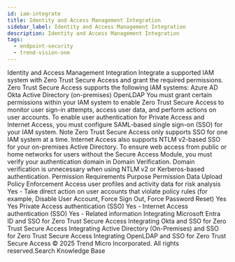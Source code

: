 ```yaml
---
id: iam-integrate
title: Identity and Access Management Integration
sidebar_label: Identity and Access Management Integration
description: Identity and Access Management Integration
tags:
  - endpoint-security
  - trend-vision-one
---
```


 Identity and Access Management Integration Integrate a supported IAM system with Zero Trust Secure Access and grant the required permissions. Zero Trust Secure Access supports the following IAM systems: Azure AD Okta Active Directory (on-premises) OpenLDAP You must grant certain permissions within your IAM system to enable Zero Trust Secure Access to monitor user sign-in attempts, access user data, and perform actions on user accounts. To enable user authentication for Private Access and Internet Access, you must configure SAML-based single sign-on (SSO) for your IAM system. Note Zero Trust Secure Access only supports SSO for one IAM system at a time. Internet Access also supports NTLM v2-based SSO for your on-premises Active Directory. To ensure web access from public or home networks for users without the Secure Access Module, you must verify your authentication domain in Domain Verification. Domain verification is unnecessary when using NTLM v2 or Kerberos-based authentication. Permission Requirements Purpose Permission Data Upload Policy Enforcement Access user profiles and activity data for risk analysis Yes - Take direct action on user accounts that violate policy rules (for example, Disable User Account, Force Sign Out, Force Password Reset) Yes Yes Private Access authentication (SSO) Yes - Internet Access authentication (SSO) Yes - Related information Integrating Microsoft Entra ID and SSO for Zero Trust Secure Access Integrating Okta and SSO for Zero Trust Secure Access Integrating Active Directory (On-Premises) and SSO for Zero Trust Secure Access Integrating OpenLDAP and SSO for Zero Trust Secure Access © 2025 Trend Micro Incorporated. All rights reserved.Search Knowledge Base